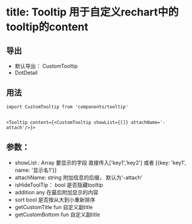 

# title: Tooltip 用于自定义rechart中的tooltip的content

## 导出
* 默认导出： CustomTooltip
* DotDetail

## 用法
```
import CustomTooltip from 'components/tooltip'


<Tooltip content={<CustomTooltip showList={[]} attachName='-attach'/>}>
```

## 参数：
* showList : Array 要显示的字段 直接传入['key1','key2'] 或者 [{key: 'key1', name: '显示名1'}]
* attachName: string 附加信息的后缀， 默认为'-attach'
* isHideToolTip： bool 是否隐藏tooltip
* addition any 在最后附加显示的内容
* sort bool 是否按从大到小重新排序
* getCustomTitle fun 自定义副title
* getCustomBottom fun 自定义副title

